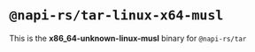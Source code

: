 # `@napi-rs/tar-linux-x64-musl`

This is the **x86_64-unknown-linux-musl** binary for `@napi-rs/tar`
